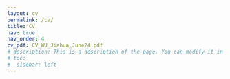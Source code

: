 ```yaml
---
layout: cv
permalink: /cv/
title: CV
nav: true
nav_order: 4
cv_pdf: CV_WU_Jiahua_June24.pdf
# description: This is a description of the page. You can modify it in '_pages/cv.md'. You can also change or remove the top pdf download button.
# toc:
#  sidebar: left
---
```

